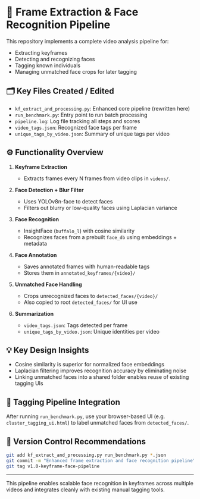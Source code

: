 # 🎥 Frame Extraction & Face Recognition Pipeline

This repository implements a complete video analysis pipeline for:

* Extracting keyframes
* Detecting and recognizing faces
* Tagging known individuals
* Managing unmatched face crops for later tagging

## 🗂️ Key Files Created / Edited

* `kf_extract_and_processing.py`: Enhanced core pipeline (rewritten here)
* `run_benchmark.py`: Entry point to run batch processing
* `pipeline.log`: Log file tracking all steps and scores
* `video_tags.json`: Recognized face tags per frame
* `unique_tags_by_video.json`: Summary of unique tags per video

## ⚙️ Functionality Overview

1. **Keyframe Extraction**

   * Extracts frames every N frames from video clips in `videos/`.

2. **Face Detection + Blur Filter**

   * Uses YOLOv8n-face to detect faces
   * Filters out blurry or low-quality faces using Laplacian variance

3. **Face Recognition**

   * InsightFace (`buffalo_l`) with cosine similarity
   * Recognizes faces from a prebuilt `face_db` using embeddings + metadata

4. **Face Annotation**

   * Saves annotated frames with human-readable tags
   * Stores them in `annotated_keyframes/{video}/`

5. **Unmatched Face Handling**

   * Crops unrecognized faces to `detected_faces/{video}/`
   * Also copied to root `detected_faces/` for UI use

6. **Summarization**

   * `video_tags.json`: Tags detected per frame
   * `unique_tags_by_video.json`: Unique identities per video

## 💡 Key Design Insights

* Cosine similarity is superior for normalized face embeddings
* Laplacian filtering improves recognition accuracy by eliminating noise
* Linking unmatched faces into a shared folder enables reuse of existing tagging UIs

## 🔄 Tagging Pipeline Integration

After running `run_benchmark.py`, use your browser-based UI (e.g. `cluster_tagging_ui.html`) to label unmatched faces from `detected_faces/`.

## 📝 Version Control Recommendations

```bash
git add kf_extract_and_processing.py run_benchmark.py *.json
git commit -m "Enhanced frame extraction and face recognition pipeline"
git tag v1.0-keyframe-face-pipeline
```

---

This pipeline enables scalable face recognition in keyframes across multiple videos and integrates cleanly with existing manual tagging tools.
